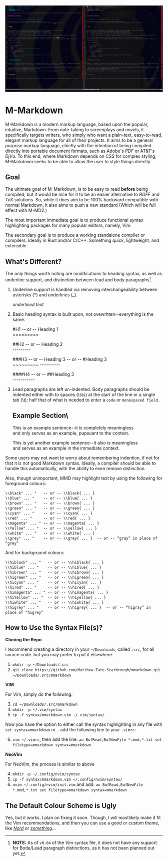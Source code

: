 !["M-MD Agaist MD in Native Formatting"](mmd_0_04c.png)

M-Markdown
==========

M-Markdown is a modern markup language, based upon the popular, intuitive, Markdown.
From note-taking to screenplays and novels, it specifically targets writers, who simply who want a plain-text, easy-to-read, elegant markup language for all of their projects.
It aims to be a general purpose markup language, chiefly with the intention of being compiled directly into portable document formats, such as Adobe's *PDF* or AT&T's *DjVu*.
To this end, where Markdown depends on CSS for complex styling, M-Markdown seeks to be able to allow the user to style things directly.


Goal
----

The ultimate goal of M-Markdown, is to be easy to read **before** being compiled,
but it would be nice for it to be an easier alternative to *ROFF* and *TeX* solutions.
So, while it does aim to be 100% backward compatible with normal Markdown, it also aims to push a new standard
(Which will be full effect with M-MD2.)

The most important immediate goal is to produce functional syntax highlighting packages for many popular editors;
namely, Vim.

The secondary goal is to produce a working standalone compiler or compilers.
Ideally in Rust and/or C/C++.
Something quick, lightweight, and extensible.


What's Different?
-----------------

The only things worth noting are modifications to heading syntax, as well as underline support, and distinction between lead and body paragraphs[^1].

1. Underline support is handled via removing interchangeability between asterisks (\*) and underlines (\_).

    _underlined text_

2. Basic heading syntax is built upon, not ovewritten--everything is the same.

    #H1        -- or --        Heading 1\
                               =========

    ##H2       -- or --        Heading 2\
                               ---------
    
    ###H3      -- or --        Heading 3    -- or --    #Heading 3\
                               ~~~~~~~~~                ----------
    
    ####H4     -- or --        ##Heading 3\
                               -----------

3. Lead paragraphs are left un-indented.
Body paragraphs should be indented either with to spaces (\s\s) at the start of the line or a single tab (\t);
half that of what is needed to enter a `code` or `monospaced field.`

    Example Section\
    ---------------
    
    This is an example sentence--it is completely meaningless\
    and only serves as an example, pupsuant to the context.
    
      This is yet another example sentence--it also is meaningless\
    and serves as an example in the immediate context.
    

Some users may not want to worry about remembering indention, if not for that it is not good Markdown syntax.
Ideally, a compiler should be able to handle this automatically, with the ability to even remove distinction.

Also, though unimportant, MMD may highlight text by using the following for foreground colours:

    \\black" ... "   -- or -- \\black{ ... }
    \\blue" ... "    -- or -- \\blue{ ... }
    \\brown" ... "   -- or -- \\brown{ ... }
    \\green" ... "   -- or -- \\green{ ... }
    \\cyan" ... "    -- or -- \\cyan{ ... }
    \\red" ... "     -- or -- \\red{ ... }
    \\magenta" ... " -- or -- \\magenta{ ... }
    \\Yellow" ... "  -- or -- \\yellow{ ... }
    \\white" ... "   -- or -- \\white{ ... }
    \\grey" ... "    -- or -- \\grey{ ... }  -- or -- “gray” in place of “grey”

And for background colours:

    \\hiblack" ... "   -- or -- \\hiblack{ ... }
    \\hiblue" ... "    -- or -- \\hiblue{ ... }
    \\hibrown" ... "   -- or -- \\hibrown{ ... }
    \\higreen" ... "   -- or -- \\higreen{ ... }
    \\hicyan" ... "    -- or -- \\hicyan{ ... }
    \\hired" ... "     -- or -- \\hired{ ... }
    \\himagenta" ... " -- or -- \\himagenta{ ... }
    \\hiYellow" ... "  -- or -- \\hiyellow{ ... }
    \\hiwhite" ... "   -- or -- \\hiwhite{ ... }
    \\higrey" ... "    -- or -- \\higrey{ ... }  -- or -- “higray” in place of “higrey”


[^1]: **NOTE:** As of `v0.04` of the *Vim* syntax file, it does not have any support for Bode/Lead paragraph distinctions, as it has not been planned out yet.


How to Use the Syntax File(s)?
------------------------------

**Cloning the Repo**

I recommend creating a directory in your `~/Downloads`, called `.src`, for all source code. but you may prefer to put it elsewhere.

1. `mkdir -p ~/Downloads/.src`
2. `git clone https://github.com/Matthew-Tate-Scarbrough/mmarkdown.git ~/Downloads/.src/mmarkdown`

 
**VIM**

For Vim, simply do the following:

3. `cd ~/Downloads/.src/mmarkdown`
4. `mkdir -p ~/.vim/syntax`
5. `cp -f syntax/mmarkdown.vim ~/.vim/syntax/`

Now you have the option to either call the syntax highlighting in any file with `set syntax=mmarkdown` or...
add the following line to your `.vimrc`:

6. `vim ~/.vimrc`, then add the line: `au BufRead,BufNewFile *.mmd,*.txt set filetype=mmarkdown syntax=mmarkdown`

**NeoVim**

For NeoVim, the process is similar to above

4. `mkdir -p ~/.config/nvim/syntax`
5. `cp -f syntax/mmarkdown.vim ~/.config/nvim/syntax/`
6. `nvim ~/.config/nvim/init.vim` and add: `au BufRead,BufNewFile *.mmd,*.txt set filetype=mmarkdown syntax=mmarkdown`


The Default Colour Scheme is Ugly
---------------------------------

Yes, but it works.
I plan on fixing it soon.
Though, I will mostlikely make it fit the Vim recommendations, and then you can use a good or custom theme, like *[Nord](https://github.com/arcticicestudio/nord)* or *[something](https://github.com/altercation/solarized)*...
